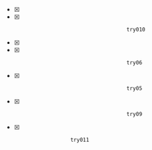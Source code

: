 - [x]                                         
- [x]                                         try010
- [x]                       
- [x]                                         try06
- [x]                                         try05
- [x]                                         try09
- [x]                       try011
